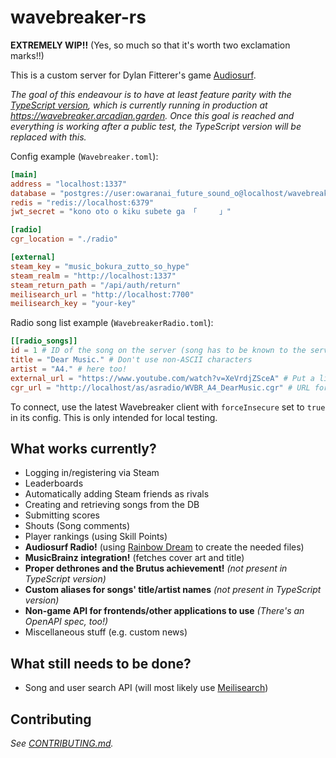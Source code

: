 # wavebreaker-rs
**EXTREMELY WIP!!** (Yes, so much so that it's worth two exclamation marks!!)

This is a custom server for Dylan Fitterer's game [Audiosurf](https://store.steampowered.com/app/12900/AudioSurf/).

*The goal of this endeavour is to have at least feature parity with the [TypeScript version](https://github.com/AudiosurfResearch/Wavebreaker), which is currently running in production at https://wavebreaker.arcadian.garden. Once this goal is reached and everything is working after a public test, the TypeScript version will be replaced with this.*

Config example (``Wavebreaker.toml``):
```toml
[main]
address = "localhost:1337"
database = "postgres://user:owaranai_future_sound_o@localhost/wavebreaker"
redis = "redis://localhost:6379"
jwt_secret = "kono oto o kiku subete ga 「　　　」"

[radio]
cgr_location = "./radio"

[external]
steam_key = "music_bokura_zutto_so_hype"
steam_realm = "http://localhost:1337"
steam_return_path = "/api/auth/return"
meilisearch_url = "http://localhost:7700"
meilisearch_key = "your-key"
```

Radio song list example (``WavebreakerRadio.toml``):
```toml
[[radio_songs]]
id = 1 # ID of the song on the server (song has to be known to the server already!)
title = "Dear Music." # Don't use non-ASCII characters
artist = "A4." # here too!
external_url = "https://www.youtube.com/watch?v=XeVrdjZSceA" # Put a link to buy (not stream!) the song here, if possible!
cgr_url = "http://localhost/as/asradio/WVBR_A4_DearMusic.cgr" # URL for the .cgr file containing the song,
```

To connect, use the latest Wavebreaker client with ``forceInsecure`` set to ``true`` in its config. This is only intended for local testing.

## What works currently?
- Logging in/registering via Steam
- Leaderboards
- Automatically adding Steam friends as rivals
- Creating and retrieving songs from the DB
- Submitting scores
- Shouts (Song comments)
- Player rankings (using Skill Points)
- **Audiosurf Radio!** (using [Rainbow Dream](https://github.com/AudiosurfResearch/rainbowdream) to create the needed files)
- **MusicBrainz integration!** (fetches cover art and title)
- **Proper dethrones and the Brutus achievement!** *(not present in TypeScript version)*
- **Custom aliases for songs' title/artist names** *(not present in TypeScript version)*
- **Non-game API for frontends/other applications to use** *(There's an OpenAPI spec, too!)*
- Miscellaneous stuff (e.g. custom news)

## What still needs to be done?
- Song and user search API (will most likely use [Meilisearch](https://www.meilisearch.com/))

## Contributing

*See [CONTRIBUTING.md](https://github.com/AudiosurfResearch/wavebreaker-rs/blob/master/CONTRIBUTING.md).*

